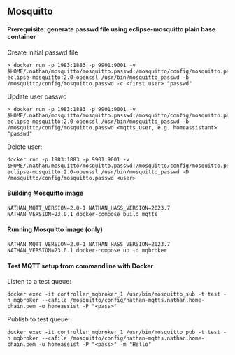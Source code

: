 ## Mosquitto

#### Prerequisite: generate passwd file using eclipse-mosquitto plain base container
Create initial passwd file
```
> docker run -p 1983:1883 -p 9901:9001 -v $HOME/.nathan/mosquitto/mosquitto.passwd:/mosquitto/config/mosquitto.passwd eclipse-mosquitto:2.0-openssl /usr/bin/mosquitto_passwd -b /mosquitto/config/mosquitto.passwd -c <first user> "passwd"
```

Update user passwd
```
> docker run -p 1983:1883 -p 9901:9001 -v $HOME/.nathan/mosquitto/mosquitto.passwd:/mosquitto/config/mosquitto.passwd eclipse-mosquitto:2.0-openssl /usr/bin/mosquitto_passwd -b /mosquitto/config/mosquitto.passwd <mqtts_user, e.g. homeassistant> "passwd"
```

Delete user:
```
docker run -p 1983:1883 -p 9901:9001 -v $HOME/.nathan/mosquitto/mosquitto.passwd:/mosquitto/config/mosquitto.passwd eclipse-mosquitto:2.0-openssl /usr/bin/mosquitto_passwd -D /mosquitto/config/mosquitto.passwd <user>
```

#### Building Mosquitto image
```
NATHAN_MQTT_VERSION=2.0-1 NATHAN_HASS_VERSION=2023.7 NATHAN_VERSION=23.0.1 docker-compose build mqtts
```

#### Running Mosquitto image (only)
```
NATHAN_MQTT_VERSION=2.0-1 NATHAN_HASS_VERSION=2023.7 NATHAN_VERSION=23.0.1 docker-compose up -d mqbroker
```


#### Test MQTT setup from commandline with Docker

Listen to a test queue:
```
docker exec -it controller_mqbroker_1 /usr/bin/mosquitto_sub -t test -h mqbroker --cafile /mosquitto/config/nathan-mqtts.nathan.home-chain.pem -u homeassist -P "<pass>"
```

Publish to test queue:
```
docker exec -it controller_mqbroker_1 /usr/bin/mosquitto_pub -t test -h mqbroker --cafile /mosquitto/config/nathan-mqtts.nathan.home-chain.pem -u homeassist -P "<pass>" -m "Hello"
```
